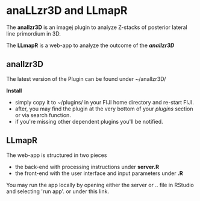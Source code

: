 # anaLLzr3D and LLmapR

The **anallzr3D** is an imagej plugin to analyze Z-stacks of posterior lateral line primordium in 3D.

The **LLmapR** is a web-app to analyze the outcome of the ***anallzr3D***

## anallzr3D

The latest version of the Plugin can be found under ~/anallzr3D/

**Install**

* simply copy it to ~/plugins/ in your FIJI home directory and re-start FIJI. 
* after, you may find the plugin at the very bottom of your _plugins_ section or via search function.
* if you're missing other dependent plugins you'll be notified.  

## LLmapR

The web-app is structured in two pieces
* the back-end with processing instructions under **server.R**
* the front-end with the user interface and input parameters under **.R**

You may run the app locally by opening either the server or .. file in RStudio and selecting 'run app'. or under this link.
